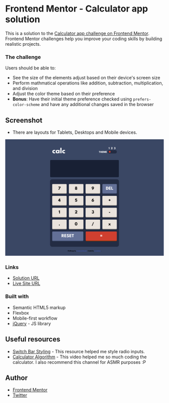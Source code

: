 # Frontend Mentor - Calculator app solution

This is a solution to the [Calculator app challenge on Frontend Mentor](https://www.frontendmentor.io/challenges/calculator-app-9lteq5N29). Frontend Mentor challenges help you improve your coding skills by building realistic projects. 


### The challenge

Users should be able to:

- See the size of the elements adjust based on their device's screen size
- Perform mathmatical operations like addition, subtraction, multiplication, and division
- Adjust the color theme based on their preference
- **Bonus**: Have their initial theme preference checked using `prefers-color-scheme` and have any additional changes saved in the browser

## Screenshot
- There are layouts for Tablets, Desktops and Mobile devices.

![](./screenshot.png)

### Links

- [Solution URL](https://www.frontendmentor.io/solutions/responsive-calculator-app-with-theme-preferences-hwUsJNCrdW)
- [Live Site URL](https://luieitalian.github.io/calculator-app-main/)

### Built with

- Semantic HTML5 markup
- Flexbox
- Mobile-first workflow
- [jQuery](https://jquery.com/) - JS library


## Useful resources

- [Switch Bar Styling](https://moderncss.dev/pure-css-custom-styled-radio-buttons/) - This resource helped me style radio inputs.
- [Calculator Algorithm](https://www.youtube.com/watch?v=wgBC-CUQEGs) - This video helped me so much coding the calculator. I also recommend this channel for ASMR purposes :P




## Author
- [Frontend Mentor](https://www.frontendmentor.io/profile/Luieitalian)
- [Twitter](https://www.twitter.com/luieitalian)

